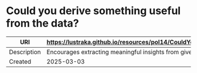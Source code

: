 # Could you derive something useful from the data?

URI|https://lustraka.github.io/resources/pol14/CouldYouDeriveSomethingUsefulFromTheData
-|-
Description|Encourages extracting meaningful insights from given information.
Created|2025-03-03

